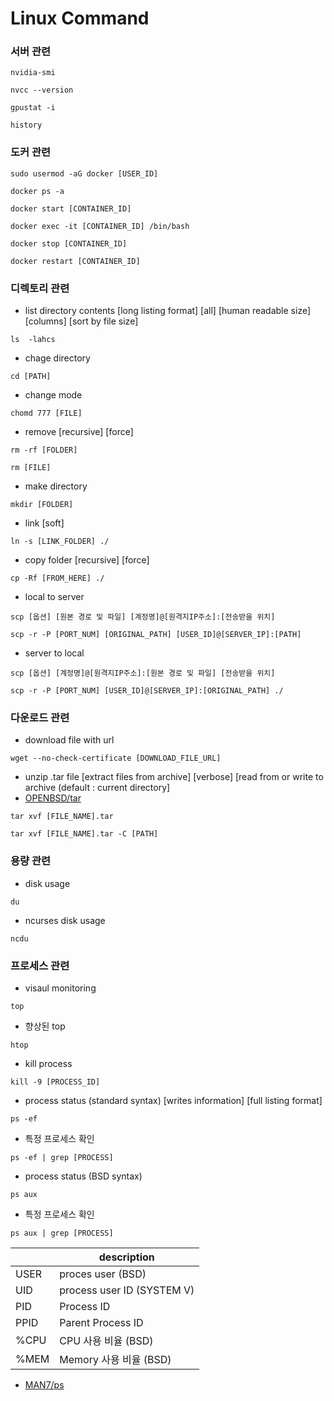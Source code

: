 # Linux Command

### 서버 관련
```
nvidia-smi
```

```
nvcc --version
```

```
gpustat -i
```

```
history
```

### 도커 관련
```
sudo usermod -aG docker [USER_ID]
```

```
docker ps -a
```

```
docker start [CONTAINER_ID]
```

```
docker exec -it [CONTAINER_ID] /bin/bash
```

```
docker stop [CONTAINER_ID]
```

```
docker restart [CONTAINER_ID]
```

### 디렉토리 관련
- list directory contents [long listing format] [all] [human readable size] [columns] [sort by file size]
```
ls  -lahcs
```

- chage directory
```
cd [PATH]
```

- change mode
```
chomd 777 [FILE]
```

- remove [recursive] [force]
```
rm -rf [FOLDER]
```

```
rm [FILE]
```

- make directory
```
mkdir [FOLDER]
```

- link [soft]
```
ln -s [LINK_FOLDER] ./
```

- copy folder [recursive] [force]
```
cp -Rf [FROM_HERE] ./
```

- local to server
```
scp [옵션] [원본 경로 및 파일] [계정명]@[원격지IP주소]:[전송받을 위치] 
```
```
scp -r -P [PORT_NUM] [ORIGINAL_PATH] [USER_ID]@[SERVER_IP]:[PATH]
```

- server to local
```
scp [옵션] [계정명]@[원격지IP주소]:[원본 경로 및 파일] [전송받을 위치]
```
```
scp -r -P [PORT_NUM] [USER_ID]@[SERVER_IP]:[ORIGINAL_PATH] ./
```

### 다운로드 관련
- download file with url
```
wget --no-check-certificate [DOWNLOAD_FILE_URL]
```

- unzip .tar file [extract files from archive] [verbose] [read from or write to archive (default : current directory]
- [OPENBSD/tar](http://man.openbsd.org/tar)
```
tar xvf [FILE_NAME].tar
```
```
tar xvf [FILE_NAME].tar -C [PATH]
```


### 용량 관련
- disk usage
```
du
```

- ncurses disk usage
```
ncdu
```


### 프로세스 관련
- visaul monitoring
```
top
```

- 향상된 top
```
htop
```

- kill process
```
kill -9 [PROCESS_ID]
```

- process status (standard syntax) [writes information] [full listing format] 
```
ps -ef
```
- 특정 프로세스 확인 
```
ps -ef | grep [PROCESS]
```
- process status (BSD syntax)
```
ps aux
```
- 특정 프로세스 확인 
```
ps aux | grep [PROCESS]
```

|  | description |
| --- | --- |
| USER | proces user (BSD) |
| UID | process user ID (SYSTEM V) | 
| PID | Process ID |
| PPID | Parent Process ID |
| %CPU | CPU 사용 비율 (BSD) |
| %MEM | Memory 사용 비율 (BSD) |

- [MAN7/ps](https://man7.org/linux/man-pages/man1/ps.1.html)



